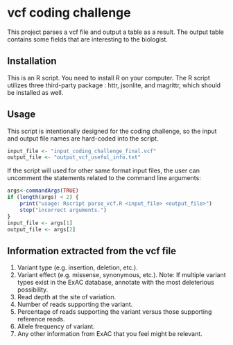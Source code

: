 # vcf coding challenge

This project parses a vcf file and output a table as a result. The output table contains some fields that are interesting to the biologist.

## Installation

This is an R script. You need to install R on your computer. The R script utilizes three third-party package : httr, jsonlite, and magrittr, which should be installed as well.



## Usage

This script is intentionally designed for the coding challenge, so the input and output file names are hard-coded into the script.

```R
input_file <- "input_coding_challenge_final.vcf"
output_file <- "output_vcf_useful_info.txt"
```

If the script will used for other same format input files, the user can uncomment the statements related to the command line arguments:

```R
args<-commandArgs(TRUE)
if (length(args) < 2) {
    print("usage: Rscript parse_vcf.R <input_file> <output_file>")
    stop("incorrect arguments.")
}
input_file <- args[1]
output_file <- args[2]
```



## Information extracted from the vcf file

1. Variant type (e.g. insertion, deletion, etc.).
2. Variant effect (e.g. missense, synonymous, etc.). Note: If multiple variant types exist in the ExAC database, annotate with the most deleterious possibility. 
3. Read depth at the site of variation.
4. Number of reads supporting the variant.
5. Percentage of reads supporting the variant versus those supporting reference reads.
6. Allele frequency of variant.
7. Any other information from ExAC that you feel might be relevant.

